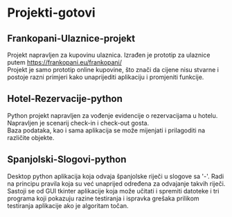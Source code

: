 # Projekti-gotovi
## Frankopani-Ulaznice-projekt
Projekt napravljen za kupovinu ulaznica. Izrađen je prototip za ulaznice putem https://frankopani.eu/frankopani/  
Projekt je samo prototip online kupovine, što znači da cijene nisu stvarne i postoje razni primjeri kako unaprijediti aplikaciju i promjeniti funkcije.

## Hotel-Rezervacije-python
Python projekt napravljen za vođenje evidencije o rezervacijama u hotelu. Napravljen je scenarij check-in i check-out gosta.  
Baza podataka, kao i sama aplikacija se može mijenjati i prilagoditi na različite objekte.

## Spanjolski-Slogovi-python
Desktop python aplikacija koja odvaja španjolske riječi u slogove sa '-'. Radi na principu pravila koja su već unaprijed određena za odvajanje takvih riječi.  
Sastoji se od GUI tkinter aplikacije koja može učitati i spremiti datoteke i tri programa koji pokazuju razine testiranja i ispravka grešaka prilikom testiranja aplikacije ako je algoritam točan.
